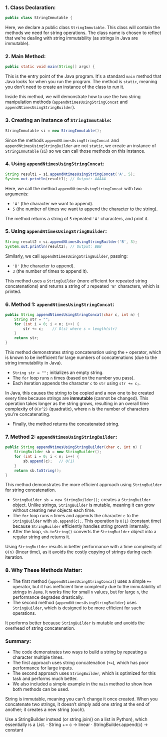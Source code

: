 ### 1. Class Declaration:

```java
public class StringImmutable {
```
Here, we declare a public class `StringImmutable`. This class will contain the methods we need for string operations.
The class name is chosen to reflect that we're dealing with string immutability (as strings in Java are immutable).

### 2. Main Method:

```java
public static void main(String[] args) {
```
This is the entry point of the Java program. It's a standard `main` method that Java looks for when you run the program.
The method is `static`, meaning you don't need to create an instance of the class to run it.

Inside this method, we will demonstrate how to use the two string manipulation methods (`appendNtimesUsingStringConcat`
and `appendNtimesUsingStringBuilder`).

### 3. **Creating an Instance of `StringImmutable`:**

```java
StringImmutable si = new StringImmutable();
```
Since the methods `appendNtimesUsingStringConcat` and `appendNtimesUsingStringBuilder` are not `static`,
we create an instance of `StringImmutable` (`si`) so we can call those methods on this instance.

### 4. **Using `appendNtimesUsingStringConcat`:**

```java
String result1 = si.appendNtimesUsingStringConcat('A', 5);
System.out.println(result1); // Output: AAAAA
```
Here, we call the method `appendNtimesUsingStringConcat` with two arguments:
- `'A'` (the character we want to append).
- `5` (the number of times we want to append the character to the string).

The method returns a string of `5` repeated `'A'` characters, and print it.

### 5. **Using `appendNtimesUsingStringBuilder`:**

```java
String result2 = si.appendNtimesUsingStringBuilder('B', 3);
System.out.println(result2); // Output: BBB
```
Similarly, we call `appendNtimesUsingStringBuilder`, passing:
- `'B'` (the character to append).
- `3` (the number of times to append it).

This method uses a `StringBuilder` (more efficient for repeated string concatenations) and returns a string of `3`
repeated `'B'` characters, which is printed.

### 6. **Method 1: `appendNtimesUsingStringConcat`:**

```java
public String appendNtimesUsingStringConcat(char c, int n) {
    String str = "";
    for (int i = 0; i < n; i++) {
        str += c;    // O(s) where s = length(str)
    }
    return str;
}
```
This method demonstrates string concatenation using the `+` operator, which is known to be inefficient for large numbers
of concatenations (due to the string immutability in Java).

- `String str = "";` initializes an empty string.
- The `for` loop runs `n` times (based on the number you pass).
- Each iteration appends the character `c` to `str` using `str += c;`.

In Java, this causes the string to be copied and a new one to be created every time because strings are **immutable** (cannot be changed). This operation takes longer as the string grows, resulting in an overall time complexity of `O(n^2)` (quadratic), where `n` is the number of characters you're concatenating.
- Finally, the method returns the concatenated string.

### 7. **Method 2: `appendNtimesUsingStringBuilder`:**

```java
public String appendNtimesUsingStringBuilder(char c, int n) {
    StringBuilder sb = new StringBuilder();
    for (int i = 0; i < n; i++) {
        sb.append(c);   // O(1)
    }
    return sb.toString();
}
```

This method demonstrates the more efficient approach using `StringBuilder` for string concatenation.
- `StringBuilder sb = new StringBuilder();` creates a `StringBuilder` object. Unlike strings, `StringBuilder` is
  mutable, meaning it can grow without creating new objects each time.
- The `for` loop runs `n` times and appends the character `c` to the `StringBuilder` with `sb.append(c);`.
  This operation is `O(1)` (constant time) because `StringBuilder` efficiently handles string growth internally.
- After the loop, `sb.toString()` converts the `StringBuilder` object into a regular string and returns it.

Using `StringBuilder` results in better performance with a time complexity of `O(n)` (linear time),
as it avoids the costly copying of strings during each iteration.

### 8. **Why These Methods Matter:**
- The first method (`appendNtimesUsingStringConcat`) uses a simple `+=` operator, but it has inefficient
  time complexity due to the immutability of strings in Java.
  It works fine for small `n` values, but for large `n`, the performance degrades drastically.
- The second method (`appendNtimesUsingStringBuilder`) uses `StringBuilder`, which is designed to be
  more efficient for such operations.

It performs better because `StringBuilder` is mutable and avoids the overhead of string concatenation.

### Summary:
- The code demonstrates two ways to build a string by repeating a character multiple times.
- The first approach uses string concatenation (`+=`), which has poor performance for large inputs.
- The second approach uses `StringBuilder`, which is optimized for this task and performs much better.
- We also included a simple example in the `main` method to show how both methods can be used.

String is immutable, meaning you can't change it once created.
When you concatenate two strings, it doesn’t simply add one string at the end of another;
it creates a new string (ouch).

Use a StringBuilder instead (or string.join() on a list in Python), which essentially is a List<Character>.
· String += c → linear
· StringBuilder.append(c) → constant
